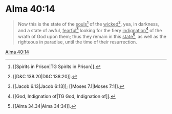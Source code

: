 # Alma 40:14

> Now this is the state of the <u>souls</u>[^a] of the <u>wicked</u>[^b], yea, in darkness, and a state of awful, <u>fearful</u>[^c] looking for the fiery <u>indignation</u>[^d] of the wrath of God upon them; thus they remain in this <u>state</u>[^e], as well as the righteous in paradise, until the time of their resurrection.

[Alma 40:14](https://www.churchofjesuschrist.org/study/scriptures/bofm/alma/40?lang=eng&id=p14#p14)


[^a]: [[Spirits in Prison|TG Spirits in Prison]].  
[^b]: [[D&C 138.20|D&C 138:20]].  
[^c]: [[Jacob 6.13|Jacob 6:13]]; [[Moses 7.1|Moses 7:1]].  
[^d]: [[God, Indignation of|TG God, Indignation of]].  
[^e]: [[Alma 34.34|Alma 34:34]].  
